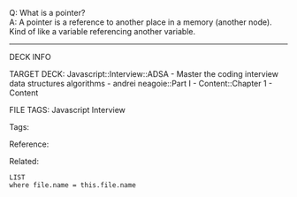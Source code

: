 Q: What is a pointer?  
A: A pointer is a reference to another place in a memory (another node). Kind of like a variable referencing another variable.
<!--ID: 1690027056020-->

---

DECK INFO

TARGET DECK: Javascript::Interview::ADSA - Master the coding interview data structures algorithms - andrei neagoie::Part I - Content::Chapter 1 - Content

FILE TAGS: Javascript Interview

Tags:

Reference:

Related:

```dataview
LIST
where file.name = this.file.name
```

